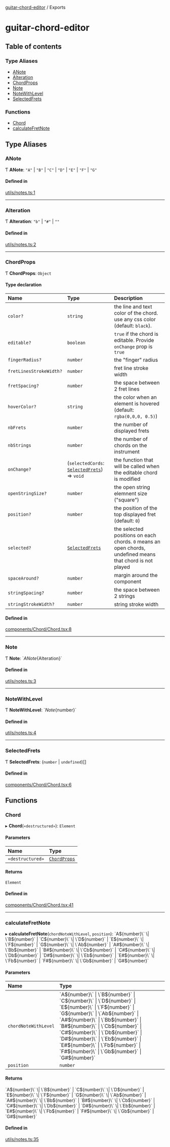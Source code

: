 [guitar-chord-editor](README.md) / Exports

# guitar-chord-editor

## Table of contents

### Type Aliases

- [ANote](modules.md#anote)
- [Alteration](modules.md#alteration)
- [ChordProps](modules.md#chordprops)
- [Note](modules.md#note)
- [NoteWithLevel](modules.md#notewithlevel)
- [SelectedFrets](modules.md#selectedfrets)

### Functions

- [Chord](modules.md#chord)
- [calculateFretNote](modules.md#calculatefretnote)

## Type Aliases

### ANote

Ƭ **ANote**: ``"A"`` \| ``"B"`` \| ``"C"`` \| ``"D"`` \| ``"E"`` \| ``"F"`` \| ``"G"``

#### Defined in

[utils/notes.ts:1](https://github.com/saadtazi/saadtazi.com/blob/a04a4d2/packages/guitar-chord-editor/src/utils/notes.ts#L1)

___

### Alteration

Ƭ **Alteration**: ``"b"`` \| ``"#"`` \| ``""``

#### Defined in

[utils/notes.ts:2](https://github.com/saadtazi/saadtazi.com/blob/a04a4d2/packages/guitar-chord-editor/src/utils/notes.ts#L2)

___

### ChordProps

Ƭ **ChordProps**: `Object`

#### Type declaration

| Name | Type | Description |
| :------ | :------ | :------ |
| `color?` | `string` | the line and text color of the chord. use any css color (default: `black`). |
| `editable?` | `boolean` | `true` if the chord is editable. Provide `onChange` prop is `true` |
| `fingerRadius?` | `number` | the "finger" radius |
| `fretLinesStrokeWidth?` | `number` | fret line stroke width |
| `fretSpacing?` | `number` | the space between 2 fret lines |
| `hoverColor?` | `string` | the color when an element is hovered (default: `rgba(0,0,0, 0.5)`) |
| `nbFrets` | `number` | the number of displayed frets |
| `nbStrings` | `number` | the number of chords on the instrument |
| `onChange?` | (`selectedCords`: [`SelectedFrets`](modules.md#selectedfrets)) => `void` | the function that will be called when the editable chord is modified |
| `openStringSize?` | `number` | the open string elemnent size ("square") |
| `position?` | `number` | the position of the top displayed fret (default: `0`) |
| `selected?` | [`SelectedFrets`](modules.md#selectedfrets) | the selected positions on each chords. `0` means an open chords, undefined means that chord is not played |
| `spaceAround?` | `number` | margin around the component |
| `stringSpacing?` | `number` | the space between 2 strings |
| `stringStrokeWidth?` | `number` | string stroke width |

#### Defined in

[components/Chord/Chord.tsx:8](https://github.com/saadtazi/saadtazi.com/blob/a04a4d2/packages/guitar-chord-editor/src/components/Chord/Chord.tsx#L8)

___

### Note

Ƭ **Note**: \`${ANote}${Alteration}\`

#### Defined in

[utils/notes.ts:3](https://github.com/saadtazi/saadtazi.com/blob/a04a4d2/packages/guitar-chord-editor/src/utils/notes.ts#L3)

___

### NoteWithLevel

Ƭ **NoteWithLevel**: \`${Note}${number}\`

#### Defined in

[utils/notes.ts:4](https://github.com/saadtazi/saadtazi.com/blob/a04a4d2/packages/guitar-chord-editor/src/utils/notes.ts#L4)

___

### SelectedFrets

Ƭ **SelectedFrets**: (`number` \| `undefined`)[]

#### Defined in

[components/Chord/Chord.tsx:6](https://github.com/saadtazi/saadtazi.com/blob/a04a4d2/packages/guitar-chord-editor/src/components/Chord/Chord.tsx#L6)

## Functions

### Chord

▸ **Chord**(`«destructured»`): `Element`

#### Parameters

| Name | Type |
| :------ | :------ |
| `«destructured»` | [`ChordProps`](modules.md#chordprops) |

#### Returns

`Element`

#### Defined in

[components/Chord/Chord.tsx:41](https://github.com/saadtazi/saadtazi.com/blob/a04a4d2/packages/guitar-chord-editor/src/components/Chord/Chord.tsx#L41)

___

### calculateFretNote

▸ **calculateFretNote**(`chordNoteWithLevel`, `position`): \`A${number}\` \| \`B${number}\` \| \`C${number}\` \| \`D${number}\` \| \`E${number}\` \| \`F${number}\` \| \`G${number}\` \| \`Ab${number}\` \| \`A#${number}\` \| \`Bb${number}\` \| \`B#${number}\` \| \`Cb${number}\` \| \`C#${number}\` \| \`Db${number}\` \| \`D#${number}\` \| \`Eb${number}\` \| \`E#${number}\` \| \`Fb${number}\` \| \`F#${number}\` \| \`Gb${number}\` \| \`G#${number}\`

#### Parameters

| Name | Type |
| :------ | :------ |
| `chordNoteWithLevel` | \`A${number}\` \| \`B${number}\` \| \`C${number}\` \| \`D${number}\` \| \`E${number}\` \| \`F${number}\` \| \`G${number}\` \| \`Ab${number}\` \| \`A#${number}\` \| \`Bb${number}\` \| \`B#${number}\` \| \`Cb${number}\` \| \`C#${number}\` \| \`Db${number}\` \| \`D#${number}\` \| \`Eb${number}\` \| \`E#${number}\` \| \`Fb${number}\` \| \`F#${number}\` \| \`Gb${number}\` \| \`G#${number}\` |
| `position` | `number` |

#### Returns

\`A${number}\` \| \`B${number}\` \| \`C${number}\` \| \`D${number}\` \| \`E${number}\` \| \`F${number}\` \| \`G${number}\` \| \`Ab${number}\` \| \`A#${number}\` \| \`Bb${number}\` \| \`B#${number}\` \| \`Cb${number}\` \| \`C#${number}\` \| \`Db${number}\` \| \`D#${number}\` \| \`Eb${number}\` \| \`E#${number}\` \| \`Fb${number}\` \| \`F#${number}\` \| \`Gb${number}\` \| \`G#${number}\`

#### Defined in

[utils/notes.ts:35](https://github.com/saadtazi/saadtazi.com/blob/a04a4d2/packages/guitar-chord-editor/src/utils/notes.ts#L35)
